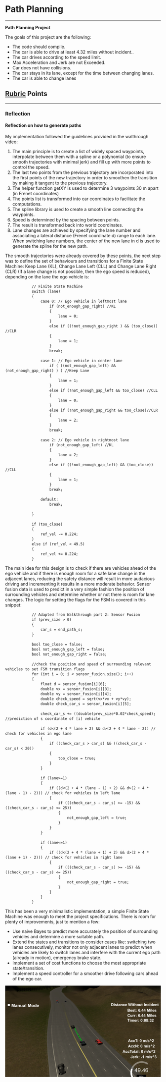 #  Path Planning

---

**Path Planning Project**

The goals of this project are the following:

* The code should compile.
* The car is able to drive at least 4.32 miles without incident..
* The car drives according to the speed limit.
* Max Acceleration and Jerk are not Exceeded.
* Car does not have collisions.
* The car stays in its lane, except for the time between changing lanes.
* The car is able to change lanes

[//]: # (Image References)
[image1]: ./Success.png

## [Rubric](https://review.udacity.com/#!/rubrics/1020/view) Points


---

### Reflection

#### Reflection on how to generate paths


My implementation followed the guidelines provided in the walthrough video:

1. The main principle is to create a list of widely spaced waypoints, interpolate between them with a spline or a polynomial (to ensure smooth trajectories with minimal jerk) and fill up with more points to control the speed.
2. The last two points from the previous trajectory are incorporated into the first points of the new trajectory in order to smoothen the transition by making it tangent to the previous trajectory.
3. The helper function getXY is used to determine 3 waypoints 30 m apart  (in Frenet coordinates)
4. The points list is transformed into car coordinates to facilitate the computations.
5. The spline library is used to create a smooth line connecting the waypoints.
6. Speed is determined by the spacing between points.
7. The result is transformed back into world coordinates.
8. Lane changes are achieved by specifying the lane number and associating a lateral distance (Frenet coordinate d) range to each lane. When switching lane numbers, the center of the new lane in d is used to generate the spline for the new path.

The smooth trajectories were already covered by these points, the next step was to define the set of behaviours and transitions for a Finite State Machine: Keep Lane (KL), Change Lane Left (CLL) and Change Lane Right (CLR) (If a lane change is not possible, then the ego speed is reduced), depending on the lane the ego vehicle is:

```
			// Finite State Machine 
			switch (lane)
			{
				case 0: // Ego vehicle in leftmost lane
					if (not_enough_gap_right) //KL
					{
						lane = 0; 
					}
					else if ((!not_enough_gap_right ) && (too_close)) //CLR
					{
						lane = 1;
					}
					break;

				case 1: // Ego vehicle in center lane			
					if ( ((not_enough_gap_left) && (not_enough_gap_right) ) ) //Keep Lane
					{
						lane = 1; 
					}
					else if (!not_enough_gap_left && too_close) //CLL
					{
						lane = 0;
					}
					else if (!not_enough_gap_right && too_close)//CLR
					{
						lane = 2;
					}
					break;

				case 2: // Ego vehicle in rightmost lane
					if (not_enough_gap_left) //KL
					{
						lane = 2;
					}
					else if ((!not_enough_gap_left) && (too_close)) //CLL
					{
						lane = 1;
					}
					break;

				default:
					break;
			
			}

			if (too_close)
			{
				ref_vel -= 0.224;
			}
			else if (ref_vel < 49.5) 
			{
				ref_vel += 0.224;		
			}
```

The main idea for this design is to check if there are vehicles ahead of the ego vehicle and if there is enough room for a safe lane change in the adjacent lanes, reducing the safety distance will result in more audacious driving and incrementing it results in a more moderate behavior. Sensor fusion data is used to predict in a very simple fashion the position of surrounding vehicles and determine whether or not there is room for lane changes. The logic for setting the flags for the FSM is covered in this snippet:

```
			// Adapted from Walkthrough part 2: Sensor Fusion
			if (prev_size > 0) 
			{
				car_s = end_path_s;
			}

			bool too_close = false;
			bool not_enough_gap_left = false;
			bool not_enough_gap_right = false;

			//check the position and speed of surrounding relevant vehicles to set FSM transition flags
			for (int i = 0; i < sensor_fusion.size(); i++)
			{
				float d = sensor_fusion[i][6];
				double vx = sensor_fusion[i][3];
				double vy = sensor_fusion[i][4];
				double check_speed = sqrt(vx*vx + vy*vy);
				double check_car_s = sensor_fusion[i][5];

				check_car_s += ((double)prev_size*0.02*check_speed); //prediction of s coordinate of [i] vehicle

				if (d<(2 + 4 * lane + 2) && d>(2 + 4 * lane - 2)) // check for vehicles in ego lane
				{
					if ((check_car_s > car_s) && ((check_car_s - car_s) < 20))
					{
						too_close = true;					
					}
				}

				if (lane>=1) 
				{
					if ((d<(2 + 4 * (lane - 1) + 2) && d>(2 + 4 * (lane - 1) - 2))) // check for vehicles in left lane
					{
						if (((check_car_s - car_s) >= -15) && ((check_car_s - car_s) <= 25))
						{
							not_enough_gap_left = true;
						}
					}
				}

				if (lane<=1)
				{
					if ((d<(2 + 4 * (lane + 1) + 2) && d>(2 + 4 * (lane + 1) - 2))) // check for vehicles in right lane
					{
						if (((check_car_s - car_s) >= -15) && ((check_car_s - car_s) <= 25))
						{
							not_enough_gap_right = true;
						}
					}
				}
			}

```

 This has been a very minimalistic implementation, a simple Finite State Machine was enough to meet the project specifications. There is room for plenty of improvements, just to mention a few:
 
* Use naive Bayes to predict more accurately the position of surrounding vehicles and determine a more suitable path.
* Extend the states and transitions to consider cases like: switching two lanes consecutively, monitor not only adjacent lanes to predict when vehicles are likely to switch lanes and interfere with the current ego path (already in motion), emergency brake state.
* Implement a set of cost functions to choose the most appropriate state/transition.
* Implement a speed controller for a smoother drive following cars ahead of the ego car.

![alt text][image1]








